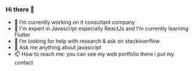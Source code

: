### Hi there 👋

- 🔭 I’m currently working on it consultant company
- 🌱 I'm expert in Javascript especially ReactJs and I’m currently learning Flutter
- 🤔 I’m looking for help with research & ask on stackoverflow
- 💬 Ask me anything about javascript
- 📫 How to reach me: you can see my web portfolio there i put my contact

